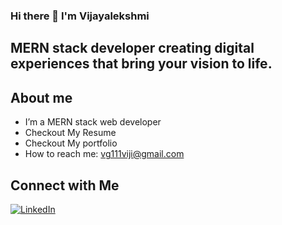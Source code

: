 ### Hi there 👋 I'm Vijayalekshmi
## MERN stack developer creating digital experiences that bring your vision to life.

## About me


-  I’m a MERN stack web developer
-  Checkout My Resume
-  Checkout My portfolio
-  How to reach me: vg111viji@gmail.com


## Connect with Me

[![LinkedIn](https://upload.wikimedia.org/wikipedia/commons/0/01/LinkedIn_Logo.svg)](https://www.linkedin.com/in/vijayalekshmi-MERN-StackWebDeveloper/)


